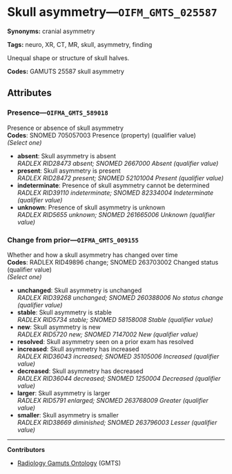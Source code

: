 # Skull asymmetry—`OIFM_GMTS_025587`

**Synonyms:** cranial asymmetry

**Tags:** neuro, XR, CT, MR, skull, asymmetry, finding

Unequal shape or structure of skull halves.

**Codes:** GAMUTS 25587 skull asymmetry

## Attributes

### Presence—`OIFMA_GMTS_589018`

Presence or absence of skull asymmetry  
**Codes**: SNOMED 705057003 Presence (property) (qualifier value)  
*(Select one)*

- **absent**: Skull asymmetry is absent  
_RADLEX RID28473 absent; SNOMED 2667000 Absent (qualifier value)_
- **present**: Skull asymmetry is present  
_RADLEX RID28472 present; SNOMED 52101004 Present (qualifier value)_
- **indeterminate**: Presence of skull asymmetry cannot be determined  
_RADLEX RID39110 indeterminate; SNOMED 82334004 Indeterminate (qualifier value)_
- **unknown**: Presence of skull asymmetry is unknown  
_RADLEX RID5655 unknown; SNOMED 261665006 Unknown (qualifier value)_

### Change from prior—`OIFMA_GMTS_009155`

Whether and how a skull asymmetry has changed over time  
**Codes**: RADLEX RID49896 change; SNOMED 263703002 Changed status (qualifier value)  
*(Select one)*

- **unchanged**: Skull asymmetry is unchanged  
_RADLEX RID39268 unchanged; SNOMED 260388006 No status change (qualifier value)_
- **stable**: Skull asymmetry is stable  
_RADLEX RID5734 stable; SNOMED 58158008 Stable (qualifier value)_
- **new**: Skull asymmetry is new  
_RADLEX RID5720 new; SNOMED 7147002 New (qualifier value)_
- **resolved**: Skull asymmetry seen on a prior exam has resolved  
- **increased**: Skull asymmetry has increased  
_RADLEX RID36043 increased; SNOMED 35105006 Increased (qualifier value)_
- **decreased**: Skull asymmetry has decreased  
_RADLEX RID36044 decreased; SNOMED 1250004 Decreased (qualifier value)_
- **larger**: Skull asymmetry is larger  
_RADLEX RID5791 enlarged; SNOMED 263768009 Greater (qualifier value)_
- **smaller**: Skull asymmetry is smaller  
_RADLEX RID38669 diminished; SNOMED 263796003 Lesser (qualifier value)_

---

**Contributors**

- [Radiology Gamuts Ontology](https://gamuts.net/) (GMTS)